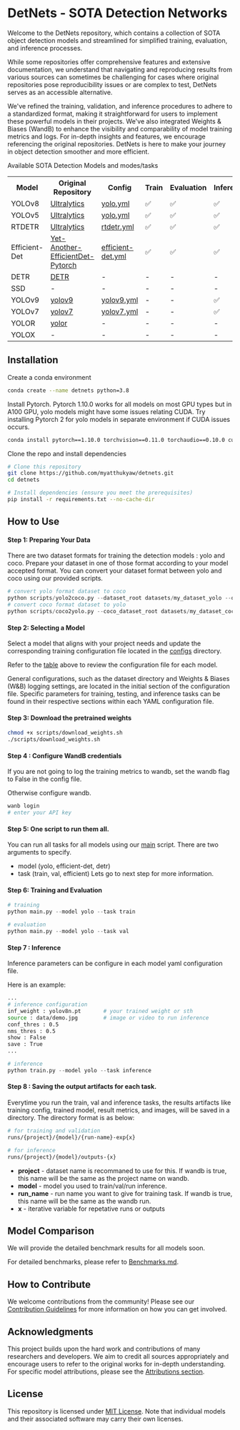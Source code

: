 # DetNets - SOTA Detection Networks


Welcome to the DetNets repository, which contains a collection of SOTA object detection models and streamlined for simplified training, evaluation, and inference processes. 

While some repositories offer comprehensive features and extensive documentation, we understand that navigating and reproducing results from various sources can sometimes be challenging for cases where original repositories pose reproducibility issues or are complex to test, DetNets serves as an accessible alternative.

We've refined the training, validation, and inference procedures to adhere to a standardized format, making it straightforward for users to implement these powerful models in their projects. We've also integrated Weights & Biases (WandB) to enhance the visibility and comparability of model training metrics and logs. For in-depth insights and features, we encourage referencing the original repositories. DetNets is here to make your journey in object detection smoother and more efficient.

<a id="models">Available SOTA Detection Models and modes/tasks</a>

<table>
  <tr>
    <th>Model</th>
    <th>Original Repository</th>
    <th>Config</th>
    <th>Train</th>
    <th>Evaluation</th>
    <th>Inference</th>
  </tr>
  <tr>
    <td>YOLOv8</td>
    <td><a href="https://github.com/ultralytics/ultralytics">Ultralytics</a></td>
    <td><a href="https://github.com/myatthukyaw/detnets/blob/main/configs/yolo.yml">yolo.yml</a></td>
    <td>✅</td>
    <td>✅</td>
    <td>✅</td>
  </tr>
  <tr>
    <tr>
    <td>YOLOv5</td>
    <td><a href="https://github.com/ultralytics/ultralytics">Ultralytics</a></td>
    <td><a href="https://github.com/myatthukyaw/detnets/blob/main/configs/yolo.yml">yolo.yml</a></td>
    <td>✅</td>
    <td>✅</td>
    <td>✅</td>
  </tr>
  <tr>
    <tr>
    <td>RTDETR</td>
    <td><a href="https://github.com/ultralytics/ultralytics">Ultralytics</a></td>
    <td><a href="https://github.com/myatthukyaw/detnets/blob/main/configs/rtdetr.yml">rtdetr.yml</a></td>
    <td>✅</td>
    <td>✅</td>
    <td>✅</td>
  </tr>
  <tr>
    <td>Efficient-Det</td>
    <td><a href="https://github.com/zylo117/Yet-Another-EfficientDet-Pytorch">Yet-Another-EfficientDet-Pytorch</a></td>
    <td><a href="https://github.com/myatthukyaw/detnets/blob/main/configs/efficient-det.yml">efficient-det.yml</a></td>
    <td>✅</td>
    <td>✅</td>
    <td>✅</td>
  </tr>
  <tr>
    <td>DETR</td>
    <td><a href="https://github.com/facebookresearch/detr">DETR</a></td>
    <td>-</td>
    <td>-</td>
    <td>-</td>
    <td>-</td>
  </tr>
  <tr>
    <td>SSD</td>
    <td>-</td>
    <td>-</td>
    <td>-</td>
    <td>-</td>
    <td>-</td>
  </tr>
  <tr>
    <td>YOLOv9</td>
    <td><a href="https://github.com/WongKinYiu/yolov9">yolov9</a></td>
    <td><a href="https://github.com/myatthukyaw/detnets/blob/main/configs/yolov9.yml">yolov9.yml</a></td>
    <td>-</td>
    <td>-</td>
    <td>✅</td>
  </tr>
    <tr>
    <td>YOLOv7</td>
    <td><a href="https://github.com/WongKinYiu/yolov7">yolov7</a></td>
    <td><a href="https://github.com/myatthukyaw/detnets/blob/main/configs/yolov7.yml">yolov7.yml</a></td>
    <td>-</td>
    <td>-</td>
    <td>✅</td>
  </tr>
    <tr>
    <td>YOLOR</td>
    <td><a href="https://github.com/WongKinYiu/yolor">yolor</a></td>
    <td>-</td>
    <td>-</td>
    <td>-</td>
    <td>-</td>
  </tr>
  <tr>
    <td>YOLOX</td>
    <td>-</td>
    <td>-</td>
    <td>-</td>
    <td>-</td>
    <td>-</td>
  </tr>
</table>



## Installation

Create a conda environment
```bash
conda create --name detnets python=3.8
```

Install Pytorch. 
Pytorch 1.10.0 works for all models on most GPU types but in A100 GPU, yolo models might have some issues relating CUDA. Try installing Pytorch 2 for yolo models in separate environment if CUDA issues occurs.
```bash
conda install pytorch==1.10.0 torchvision==0.11.0 torchaudio==0.10.0 cudatoolkit=11.3 -c pytorch -c conda-forge
```

Clone the repo and install dependencies
```bash
# Clone this repository
git clone https://github.com/myatthukyaw/detnets.git
cd detnets

# Install dependencies (ensure you meet the prerequisites)
pip install -r requirements.txt --no-cache-dir 
```

## How to Use

#### Step 1: Preparing Your Data</br>
There are two dataset formats for training the detection models : yolo and coco. Prepare your dataset in one of those format according to your model accepted format. You can convert your dataset format between yolo and coco using our provided scripts. 

```python
# convert yolo format dataset to coco
python scripts/yolo2coco.py --dataset_root datasets/my_dataset_yolo --output_dataset datasets/my_dataset_coco
# convert coco format dataset to yolo
python scripts/coco2yolo.py --coco_dataset_root datasets/my_dataset_coco --output_yolo_dataset datasets/my_dataset_yolo
```

#### Step 2: Selecting a Model</br>
Select a model that aligns with your project needs and update the corresponding training configuration file located in the [configs](https://github.com/myatthukyaw/detnets/blob/main/configs) directory.

Refer to the [table](#models) above to review the configuration file for each model.

General configurations, such as the dataset directory and Weights & Biases (W&B) logging settings, are located in the initial section of the configuration file. Specific parameters for training, testing, and inference tasks can be found in their respective sections within each YAML configuration file.

#### Step 3: Download the pretrained weights

```bash
chmod +x scripts/download_weights.sh
./scripts/download_weights.sh
```

#### Step 4 : Configure WandB credentials 

If you are not going to log the training metrics to wandb, set the wandb flag to False in the config file. 

Otherwise configure wandb. 

```bash
wanb login 
# enter your API key
```

#### Step 5: One script to run them all.</br>
You can run all tasks for all models using our [main](https://github.com/myatthukyaw/detnets/blob/main/main.py) script.
There are two arguments to specify. 
- model (yolo, efficient-det, detr)
- task (train, val, efficient)
Lets go to next step for more information. 

#### Step 6: Training and Evaluation
```python
# training
python main.py --model yolo --task train

# evaluation
python main.py --model yolo --task val
```

#### Step 7 : Inference

Inference parameters can be configure in each model yaml configuration file.

Here is an example:
```bash
...
# inference configuration
inf_weight : yolov8n.pt       # your trained weight or sth
source : data/demo.jpg        # image or video to run inference
conf_thres : 0.5
nms_thres : 0.5
show : False
save : True
...
```

```python
# inference
python train.py --model yolo --task inference
```

#### Step 8 : Saving the output artifacts for each task.

Everytime you run the train, val and inference tasks, the results artifacts like training config, trained model, result metrics, and images, will be saved in a directory.
The directory format is as below: 
```bash
# for training and validation
runs/{project}/{model}/{run-name}-exp{x}

# for inference
runs/{project}/{model}/outputs-{x}
```

- **project** - dataset name is recommaned to use for this. If wandb is true, this name will be the same as the project name on wandb. 
- **model** - model you used to train/val/run inference.
- **run_name** - run name you want to give for training task. If wandb is true, this name will be the same as the wandb run. 
- **x** - iterative variable for repetative runs or outputs


## Model Comparison
We will provide the detailed benchmark results for all models soon.

For detailed benchmarks, please refer to [Benchmarks.md](BENCHMARKS.md).


## How to Contribute
We welcome contributions from the community! Please see our [Contribution Guidelines](CONTRIBUTION.md) for more information on how you can get involved.

## Acknowledgments
This project builds upon the hard work and contributions of many researchers and developers. We aim to credit all sources appropriately and encourage users to refer to the original works for in-depth understanding. For specific model attributions, please see the [Attributions section](ATTRIBUTION.md).

## License
This repository is licensed under [MIT License](LICENSE). Note that individual models and their associated software may carry their own licenses.